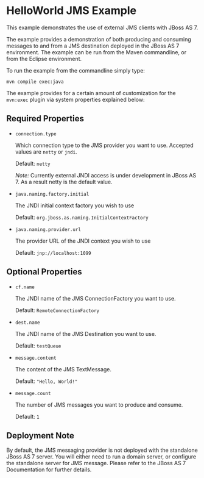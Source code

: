 HelloWorld JMS Example
======================
This example demonstrates the use of external JMS clients with JBoss AS 7.

The example provides a demonstration of both producing and consuming messages to and from
a JMS destination deployed in the JBoss AS 7 environment. The example can be run from the Maven
commandline, or from the Eclipse environment. 

To run the example from the commandline simply type:

    mvn compile exec:java

The example provides for a certain amount of customization for the `mvn:exec` plugin via system properties explained below:


Required Properties
-------------------

* `connection.type`
   
   Which connection type to the JMS provider you want to use. Accepted values are `netty` or `jndi`.
   
   Default: `netty`
   
   *Note:* Currently external JNDI access is under development in JBoss AS 7. As a result netty is the default value.
		
* `java.naming.factory.initial`

   The JNDI initial context factory you wish to use
   
   Default: `org.jboss.as.naming.InitialContextFactory`

* `java.naming.provider.url`
   
   The provider URL of the JNDI context you wish to use

   Default: `jnp://localhost:1099`


Optional Properties
-------------------

* `cf.name`

   The JNDI name of the JMS ConnectionFactory you want to use.

   Default: `RemoteConnectionFactory`

* `dest.name`

   The JNDI name of the JMS Destination you want to use.
   
   Default: `testQueue`

* `message.content`

   The content of the JMS TextMessage.
	
   Default: `"Hello, World!"`

* `message.count`

   The number of JMS messages you want to produce and consume.

   Default: `1`
	

Deployment Note
---------------

By default, the JMS messaging provider is not deployed with the standalone JBoss AS 7 server. You will either need to run a domain server, or configure the standalone server for JMS message. Please refer to the JBoss AS 7 Documentation for further details.


	


 
